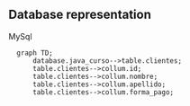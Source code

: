 ## Database representation

MySql

[//]: # (Test)

```mermaid
  graph TD;
      database.java_curso-->table.clientes;
      table.clientes-->collum.id;
      table.clientes-->collum.nombre;
      table.clientes-->collum.apellido;
      table.clientes-->collum.forma_pago;

```

